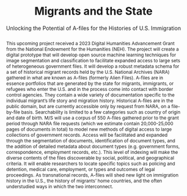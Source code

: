 ---
pid: migrants-state
done: true
title: Migrants and the State
subtitle: |-
  Unlocking the Potential of A-files for the Histories
  of U.S. Immigration
featured: true
category: Other
tags:
- public-humanities
- machine-learning
abstract: This upcoming project received a 2023 Digital Humanities Advancement Grant
  from the National Endowment for the Humanities (NEH). The project will create a
  digital prototype that will develop open source machine learning techniques for
  image segmentation and classification to facilitate expanded access to large sets
  of heterogeneous government files. It will develop a robust metadata schema for
  a set of historical migrant records held by the U.S. National Archives (NARA) gathered
  in what are known as A-files (formerly Alien Files). A-files are in essence portfolios
  that are generated by the state for migrants, immigrants, or refugees who enter
  the U.S. and in the process come into contact with border control agencies. They
  contain a wide variety of documentation specific to the individual migrant’s life
  story and migration history. Historical A-files are in the public domain, but are
  currently accessible only by request from NARA, on a file-by-file basis. Searchability
  is limited to a few categories such as country of origin and date of birth. M/S
  will use a corpus of 550 A-files gathered prior to the grant period through NARA
  file requests (which we estimate contain 20,000-25,000 pages of documents in total)
  to model new methods of digital access to large collections of government records.
  Access will be facilitated and expanded through the segmentation of documents, identification
  of document types, and the addition of detailed metadata about document types (e.g.
  government forms, correspondence, employment records, etc.). This level of indexing
  will make the diverse contents of the files discoverable by social, political, and
  geographical criteria. It will enable researchers to locate specific topics such
  as policing and detention, medical care, employment, or types and outcomes of legal
  proceedings. As transnational records, A-files will shed new light on immigration
  history in the U.S., the history of migrants’ home countries, and the often understudied
  ways in which the two interconnect.
pis:
- noonan
- fischer
- nyrop
- provo
- zehngut-willits
- freire
image: https://nyu-dh.github.io/website-media/files/projects/g2021zehngut-willits.png
order: '002'
layout: project
---